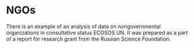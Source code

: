 # NGOs
There is an example of an analysis of data on nongovernmental organizations in consultative status ECOSOS UN. It was prepared as a part of a report for research grant from the Russian Science Foundation.

